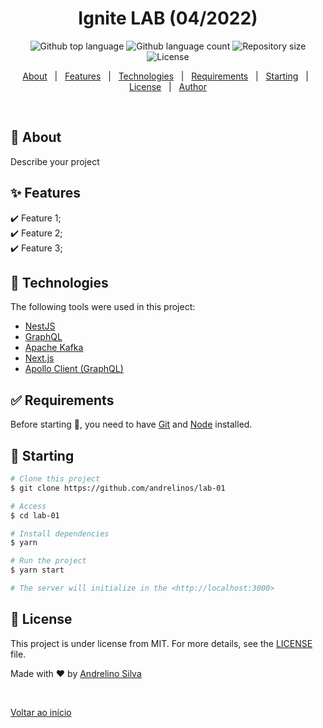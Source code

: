<h1 align="center">Ignite LAB (04/2022)</h1>

<p align="center">
  <img alt="Github top language" src="https://img.shields.io/github/languages/top/andrelinos/lab-01?color=56BEB8">

  <img alt="Github language count" src="https://img.shields.io/github/languages/count/andrelinos/lab-01?color=56BEB8">

  <img alt="Repository size" src="https://img.shields.io/github/repo-size/andrelinos/lab-01?color=56BEB8">

  <img alt="License" src="https://img.shields.io/github/license/andrelinos/lab-01?color=56BEB8">

  <!-- <img alt="Github issues" src="https://img.shields.io/github/issues/andrelinos/lab-01?color=56BEB8" /> -->

  <!-- <img alt="Github forks" src="https://img.shields.io/github/forks/andrelinos/lab-01?color=56BEB8" /> -->

  <!-- <img alt="Github stars" src="https://img.shields.io/github/stars/andrelinos/lab-01?color=56BEB8" /> -->
</p>

<!-- Status -->

<!-- <h4 align="center"> 
	🚧  Lab 01 🚀 Under construction...  🚧
</h4> 

<hr> -->

<p align="center">
  <a href="#dart-about">About</a> &#xa0; | &#xa0;
  <a href="#sparkles-features">Features</a> &#xa0; | &#xa0;
  <a href="#rocket-technologies">Technologies</a> &#xa0; | &#xa0;
  <a href="#white_check_mark-requirements">Requirements</a> &#xa0; | &#xa0;
  <a href="#checkered_flag-starting">Starting</a> &#xa0; | &#xa0;
  <a href="#memo-license">License</a> &#xa0; | &#xa0;
  <a href="https://github.com/andrelinos" target="_blank">Author</a>
</p>

<br>

## :dart: About ##

Describe your project

## :sparkles: Features ##

:heavy_check_mark: Feature 1;\
:heavy_check_mark: Feature 2;\
:heavy_check_mark: Feature 3;

## :rocket: Technologies ##

The following tools were used in this project:

- [NestJS](https://nestjs.com/)
- [GraphQL](https://graphql.org/)
- [Apache Kafka](https://kafka.apache.org/)
- [Next.js](https://nextjs.org/)
- [Apollo Client (GraphQL)](https://www.apollographql.com/)

## :white_check_mark: Requirements ##

Before starting :checkered_flag:, you need to have [Git](https://git-scm.com) and [Node](https://nodejs.org/en/) installed.

## :checkered_flag: Starting ##

```bash
# Clone this project
$ git clone https://github.com/andrelinos/lab-01

# Access
$ cd lab-01

# Install dependencies
$ yarn

# Run the project
$ yarn start

# The server will initialize in the <http://localhost:3000>
```

## :memo: License ##

This project is under license from MIT. For more details, see the [LICENSE](LICENSE.md) file.

Made with :heart: by <a href="https://github.com/andrelinos" target="_blank">Andrelino Silva</a>

&#xa0;

<a href="#top">Voltar ao início</a>
